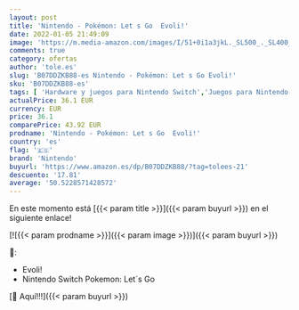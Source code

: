 ```yaml
---
layout: post
title: 'Nintendo - Pokémon: Let s Go  Evoli!'
date: 2022-01-05 21:49:09
image: 'https://m.media-amazon.com/images/I/51+0i1a3jkL._SL500_._SL400_.jpg'
comments: true
category: ofertas
author: 'tole.es'
slug: 'B07DDZKB88-es Nintendo - Pokémon: Let s Go Evoli!'
sku: 'B07DDZKB88-es'
tags: [ 'Hardware y juegos para Nintendo Switch','Juegos para Nintendo Switch','Videojuegos','nintendo', ]
actualPrice: 36.1 EUR
currency: EUR
price: 36.1
comparePrice: 43.92 EUR
prodname: 'Nintendo - Pokémon: Let s Go  Evoli!'
country: 'es'
flag: '🇪🇸'
brand: 'Nintendo'
buyurl: 'https://www.amazon.es/dp/B07DDZKB88/?tag=tolees-21'
descuento: '17.81'
average: '50.5228571428572'
---
```


En este momento está [{{< param title >}}]({{< param buyurl >}}) en el siguiente enlace!

[![{{< param prodname >}}]({{< param image >}})]({{< param buyurl >}})

🔎:

- Evoli!
- Nintendo Switch Pokemon: Let´s Go

[🛒 Aquí!!!]({{< param buyurl >}})
